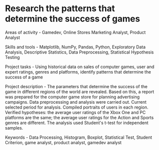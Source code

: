 # Research the patterns that determine the success of games

Areas of activity - Gamedev, Online Stores Marketing Analyst, Product Analyst

Skills and tools - Matplotlib, NumPy, Pandas, Python, Exploratory Data Analysis, Descriptive Statistics, Data Preprocessing, Statistical Hypothesis Testing

Project tasks - Using historical data on sales of computer games, user and expert ratings, genres and platforms, identify patterns that determine the success of a game

Project description - The parameters that determine the success of the game in different regions of the world are revealed.
Based on this, a report was prepared for the computer game store for planning
advertising campaigns. Data preprocessing and analysis were carried out. Current selected
period for analysis. Compiled portraits of users in each region. Verified
hypotheses: the average user ratings of the Xbox One and PC platforms are the same;
the average user ratings for the Action and Sports genres are different. The analysis used Student's t-test for independent samples.

Keywords - Data Processing, Histogram, Boxplot, Statistical Test, Student Criterion, game analyst, product analyst, gamedev analyst
